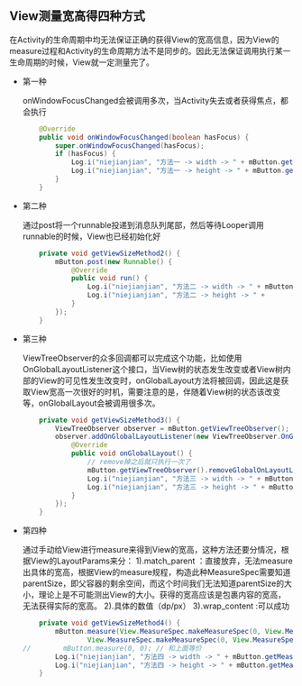 ## View测量宽高得四种方式

​	在Activity的生命周期中均无法保证正确的获得View的宽高信息，因为View的measure过程和Activity的生命周期方法不是同步的。因此无法保证调用执行某一生命周期的时候，View就一定测量完了。

* 第一种

  onWindowFocusChanged会被调用多次，当Activity失去或者获得焦点，都会执行

  ```java
      @Override
      public void onWindowFocusChanged(boolean hasFocus) {
          super.onWindowFocusChanged(hasFocus);
          if (hasFocus) {
              Log.i("niejianjian", "方法一 -> width -> " + mButton.getMeasuredWidth());
              Log.i("niejianjian", "方法一 -> height -> " + mButton.getMeasuredHeight());
          }
      }
  ```

* 第二种

  通过post将一个runnable投递到消息队列尾部，然后等待Looper调用runnable的时候，View也已经初始化好

  ```java
      private void getViewSizeMethod2() {
          mButton.post(new Runnable() {
              @Override
              public void run() {
                  Log.i("niejianjian", "方法二 -> width -> " + mButton.getMeasuredWidth());
                  Log.i("niejianjian", "方法二 -> height -> " + 					mButton.getMeasuredHeight());
              }
          });
      }
  ```

* 第三种

   ViewTreeObserver的众多回调都可以完成这个功能，比如使用OnGlobalLayoutListener这个接口，当View树的状态发生改变或者View树内部的View的可见性发生改变时，onGlobalLayout方法将被回调，因此这是获取View宽高一次很好的时机，需要注意的是，伴随着View树的状态该改变等，onGlobalLayout会被调用很多次。

  ```java
      private void getViewSizeMethod3() {
          ViewTreeObserver observer = mButton.getViewTreeObserver();
          observer.addOnGlobalLayoutListener(new ViewTreeObserver.OnGlobalLayoutListener() {
              @Override
              public void onGlobalLayout() {
                  // remove掉之后就只执行一次了
                  mButton.getViewTreeObserver().removeGlobalOnLayoutListener(this);
                  Log.i("niejianjian", "方法三 -> width -> " + mButton.getMeasuredWidth());
                  Log.i("niejianjian", "方法三 -> height -> " + mButton.getMeasuredHeight());
              }
          });
      }
  ```

* 第四种

  通过手动给View进行measure来得到View的宽高，这种方法还要分情况，根据View的LayoutParams来分：
  1).match_parent ：直接放弃，无法measure出具体的宽高，根据View的measure规程，构造此种MeasureSpec需要知道parentSize，即父容器的剩余空间，而这个时间我们无法知道parentSize的大小，理论上是不可能测出View的大小。获得的宽高应该是包裹内容的宽高，无法获得实际的宽高。
  2).具体的数值（dp/px）
  3).wrap_content :可以成功

  ```java
      private void getViewSizeMethod4() {
          mButton.measure(View.MeasureSpec.makeMeasureSpec(0, View.MeasureSpec.UNSPECIFIED),
                  View.MeasureSpec.makeMeasureSpec(0, View.MeasureSpec.UNSPECIFIED));
  //        mButton.measure(0, 0); // 和上面等价
          Log.i("niejianjian", "方法四 -> width -> " + mButton.getMeasuredWidth()); // 0
          Log.i("niejianjian", "方法四 -> height -> " + mButton.getMeasuredHeight()); // 0
      }
  ```

